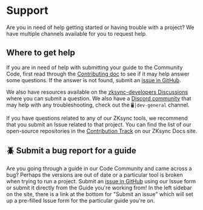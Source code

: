 # Support

Are you in need of help getting started or having trouble with a project?
We have multiple channels available for you to request help.

## Where to get help

If you are in need of help with submitting your guide to the Community Code,
first read through the [Contributing doc](CONTRIBUTING.md) to see if it may help answer some questions.
If the answer is not found, submit an [issue in GitHub](https://github.com/ZKsync-Community-Hub/community-code/issues).

We also have resources available on the [zksync-developers Discussions](https://github.com/ZKsync-Community-Hub/zksync-developers/discussions)
where you can submit a question. We also have a [Discord community](https://join.zksync.dev/)
that may help with any troubleshooting, check out the `🖥│dev-general` channel.

If you have questions related to any of our ZKsync tools,
we recommend that you submit an Issue related to that project.
You can find the list of our open-source repositories in the
[Contribution Track](https://docs.zksync.io/build/resources/contribution-track)
on our ZKsync Docs site.

## 🪲 Submit a bug report for a guide

Are you going through a guide in our Code Community and came across a bug?
Perhaps the versions are out of date or a particular tool is broken when trying to run a project.
Submit an [issue in GitHub](https://github.com/ZKsync-Community-Hub/community-code/issues) using our Issue form
or submit it directly from the Guide you're working from! In the left sidebar on the site, there is a link at the bottom
for "Submit an issue" which will set up a pre-filled Issue form for the particular guide you're on.
